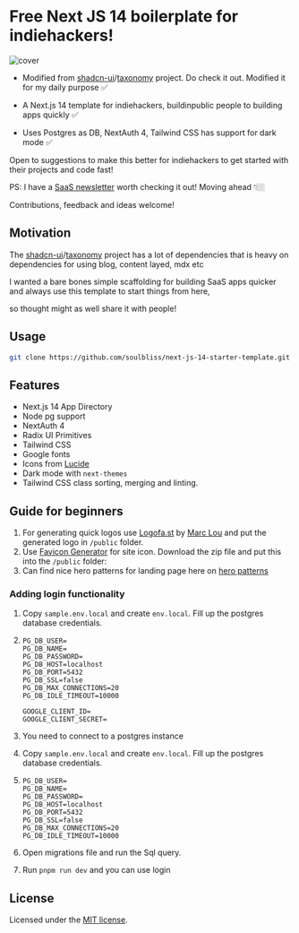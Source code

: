 # Free Next JS 14 boilerplate for indiehackers!
![cover](https://raw.githubusercontent.com/soulbliss/next-js-14-starter-template/main/public/cover.png)



- Modified from [shadcn-ui](https://github.com/shadcn-ui)/[taxonomy](https://github.com/shadcn-ui/taxonomy) project. Do check it out. Modified it for my daily purpose ✅

- A Next.js 14 template for indiehackers, buildinpublic people to building apps quickly ✅

- Uses Postgres as DB, NextAuth 4, Tailwind CSS has support for dark mode ✅

Open to suggestions to make this better for indiehackers to get started with their projects and code fast!

PS: I have a [SaaS newsletter](https://deeps.beehiiv.com/subscribe) worth checking it out! Moving ahead 👇🏼 

Contributions, feedback and ideas welcome!

## Motivation 

The [shadcn-ui](https://github.com/shadcn-ui)/[taxonomy](https://github.com/shadcn-ui/taxonomy) project has a lot of dependencies that is heavy on dependencies for using blog, content layed, mdx etc

I wanted a bare bones simple scaffolding for building SaaS apps quicker and always use this template to start things from here,

 so thought might as well share it with people!

## Usage

```bash
git clone https://github.com/soulbliss/next-js-14-starter-template.git
```

## Features

- Next.js 14 App Directory
- Node pg support
- NextAuth 4
- Radix UI Primitives
- Tailwind CSS
- Google fonts
- Icons from [Lucide](https://lucide.dev)
- Dark mode with `next-themes`
- Tailwind CSS class sorting, merging and linting.

## Guide for beginners

1. For generating quick logos use [Logofa.st](https://logofa.st/) by [Marc Lou](https://twitter.com/marc_louvion) and put the generated logo in `/public` folder.
2. Use [Favicon Generator](https://realfavicongenerator.net/) for site icon. Download the zip file and put this into the `/public` folder:
3. Can find nice hero patterns for landing page here on [hero patterns](https://heropatterns.com/)

### Adding login functionality

1. Copy `sample.env.local`  and create `env.local`. Fill up the postgres database credentials.

2. ```
   PG_DB_USER=
   PG_DB_NAME=
   PG_DB_PASSWORD=
   PG_DB_HOST=localhost
   PG_DB_PORT=5432
   PG_DB_SSL=false
   PG_DB_MAX_CONNECTIONS=20
   PG_DB_IDLE_TIMEOUT=10000
   
   GOOGLE_CLIENT_ID=
   GOOGLE_CLIENT_SECRET=
   ```

3. You need to connect to a postgres instance

4. Copy `sample.env.local`  and create `env.local`. Fill up the postgres database credentials.

5. ```
   PG_DB_USER=
   PG_DB_NAME=
   PG_DB_PASSWORD=
   PG_DB_HOST=localhost
   PG_DB_PORT=5432
   PG_DB_SSL=false
   PG_DB_MAX_CONNECTIONS=20
   PG_DB_IDLE_TIMEOUT=10000
   ```

6. Open migrations file and run the Sql query.

7. Run `pnpm run dev` and you can use login

## License

Licensed under the [MIT license](https://github.com/shadcn/ui/blob/main/LICENSE.md).
